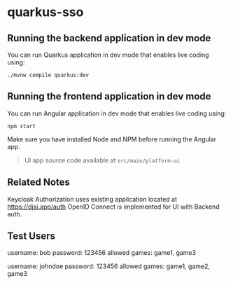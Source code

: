 # quarkus-sso

## Running the backend application in dev mode

You can run Quarkus application in dev mode that enables live coding using:
```shell script
./mvnw compile quarkus:dev
```
## Running the frontend application in dev mode
You can run Angular application in dev mode that enables live coding using:
```shell script
npm start
```
Make sure you have installed Node and NPM before running the Angular app. 

> UI app source code available at `src/main/platform-ui`

## Related Notes
Keycloak Authorization uses existing application located at https://djai.app/auth
OpenID Connect is implemented for UI with Backend auth.

## Test Users
username: bob
password: 123456
allowed games: game1, game3

username: johndoe
password: 123456
allowed games: game1, game2, game3

